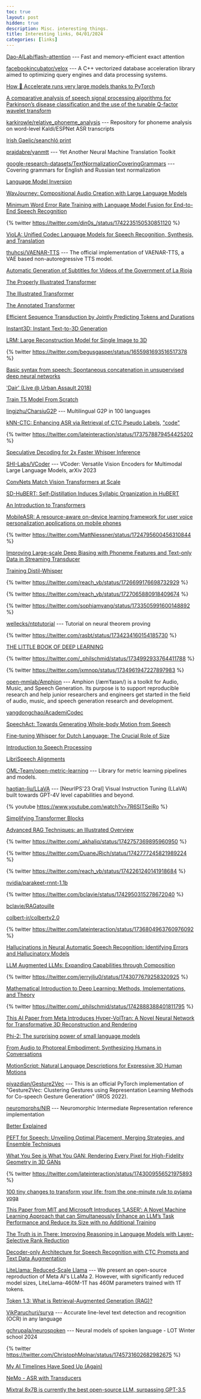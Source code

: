 ```yaml
---
toc: true
layout: post
hidden: true
description: Misc. interesting things.
title: Interesting links, 04/01/2024
categories: [links]
---
```


[Dao-AILab/flash-attention](https://github.com/Dao-AILab/flash-attention) --- Fast and memory-efficient exact attention

[facebookincubator/velox](https://github.com/facebookincubator/velox) --- A C++ vectorized database acceleration library aimed to optimizing query engines and data processing systems.

[How 🤗 Accelerate runs very large models thanks to PyTorch](https://huggingface.co/blog/accelerate-large-models)

[A comparative analysis of speech signal processing algorithms for Parkinson’s disease classification and the use of the tunable Q-factor wavelet transform](https://www.sciencedirect.com/science/article/pii/S1568494618305799)

[karkirowle/relative_phoneme_analysis](https://github.com/karkirowle/relative_phoneme_analysis) --- Repository for phoneme analysis on word-level Kaldi/ESPNet ASR transcripts

[Irish Gaelic/seanchló print](https://readcoop.eu/model/irish-gaelic-seanchlo-print/)

[prajdabre/yanmtt](https://github.com/prajdabre/yanmtt) --- Yet Another Neural Machine Translation Toolkit

[google-research-datasets/TextNormalizationCoveringGrammars](https://github.com/google-research-datasets/TextNormalizationCoveringGrammars) --- Covering grammars for English and Russian text normalization

[Language Model Inversion](https://arxiv.org/abs/2311.13647)

[WavJourney: Compositional Audio Creation with Large Language Models](https://arxiv.org/abs/2307.14335)

[Minimum Word Error Rate Training with Language Model Fusion for End-to-End Speech Recognition](https://arxiv.org/abs/2106.02302)

{% twitter https://twitter.com/din0s_/status/1742235150530851120 %}

[VioLA: Unified Codec Language Models for Speech Recognition, Synthesis, and Translation](https://arxiv.org/abs/2305.16107)

[thuhcsi/VAENAR-TTS](https://github.com/thuhcsi/VAENAR-TTS) --- The official implementation of VAENAR-TTS, a VAE based non-autoregressive TTS model.

[Automatic Generation of Subtitles for Videos of the Government of La Rioja](https://link.springer.com/chapter/10.1007/978-3-031-34020-8_30)

[The Properly Illustrated Transformer](https://aniruddhadeb.com/articles/2023/properly-illustrated-transformer.html)

[The Illustrated Transformer](https://jalammar.github.io/illustrated-transformer/)

[The Annotated Transformer](http://nlp.seas.harvard.edu/annotated-transformer/)

[Efficient Sequence Transduction by Jointly Predicting Tokens and Durations](https://arxiv.org/abs/2304.06795)

[Instant3D: Instant Text-to-3D Generation](https://arxiv.org/abs/2311.08403)

[LRM: Large Reconstruction Model for Single Image to 3D](https://arxiv.org/abs/2311.04400)

{% twitter https://twitter.com/begusgasper/status/1655981693516517378 %}

[Basic syntax from speech: Spontaneous concatenation in unsupervised deep neural networks](https://arxiv.org/abs/2305.01626)

['Dair' (Live @ Urban Assault 2018)](https://irishmetalarchive.com/videos/corr-mhona-dair-live-urban-assault-2018/)

[Train T5 Model From Scratch](https://www.kaggle.com/code/fadyelkbeer/train-t5-model-from-scratch)

[lingjzhu/CharsiuG2P](https://github.com/lingjzhu/CharsiuG2P) --- Multilingual G2P in 100 languages

[kNN-CTC: Enhancing ASR via Retrieval of CTC Pseudo Labels](https://arxiv.org/abs/2312.13560),
["code"](https://github.com/NKU-HLT/KNN-CTC)

{% twitter https://twitter.com/lateinteraction/status/1737578879454425202 %}

[Speculative Decoding for 2x Faster Whisper Inference](https://huggingface.co/blog/whisper-speculative-decoding)

[SHI-Labs/VCoder](https://github.com/SHI-Labs/VCoder) --- VCoder: Versatile Vision Encoders for Multimodal Large Language Models, arXiv 2023

[ConvNets Match Vision Transformers at Scale](https://arxiv.org/abs/2310.16764)

[SD-HuBERT: Self-Distillation Induces Syllabic Organization in HuBERT](https://arxiv.org/abs/2310.10803)

[An Introduction to Transformers](https://arxiv.org/abs/2304.10557)

[MobileASR: A resource-aware on-device learning framework for user voice personalization applications on mobile phones](https://arxiv.org/abs/2306.09384)

{% twitter https://twitter.com/MattNiessner/status/1724795600456310844 %}

[Improving Large-scale Deep Biasing with Phoneme Features and Text-only Data in Streaming Transducer](https://arxiv.org/abs/2311.08966)

[Training Distil-Whisper](https://github.com/huggingface/distil-whisper/tree/main/training?s=09#training-distil-whisper)

{% twitter https://twitter.com/reach_vb/status/1726699176698732929 %}

{% twitter https://twitter.com/reach_vb/status/1727065880918409674 %}

{% twitter https://twitter.com/sophiamyang/status/1733505991600148892 %}

[wellecks/ntptutorial](https://github.com/wellecks/ntptutorial) --- Tutorial on neural theorem proving

{% twitter https://twitter.com/rasbt/status/1734234160154185730 %}

[THE LITTLE BOOK OF DEEP LEARNING](https://fleuret.org/francois/lbdl.html)

{% twitter https://twitter.com/_philschmid/status/1734992933764411788 %}

{% twitter https://twitter.com/jxmnop/status/1734961947227897983 %}

[open-mmlab/Amphion](https://github.com/open-mmlab/Amphion) --- Amphion (/æmˈfaɪən/) is a toolkit for Audio, Music, and Speech Generation. Its purpose is to support reproducible research and help junior researchers and engineers get started in the field of audio, music, and speech generation research and development.

[yangdongchao/AcademiCodec](https://github.com/yangdongchao/AcademiCodec)

[SpeechAct: Towards Generating Whole-body Motion from Speech](https://arxiv.org/abs/2311.17425)

[Fine-tuning Whisper for Dutch Language: The Crucial Role of Size](https://blog.ml6.eu/fine-tuning-whisper-for-dutch-language-the-crucial-role-of-size-dd5a7012d45f)

[Introduction to Speech Processing](https://speechprocessingbook.aalto.fi/index.html)

[LibriSpeech Alignments](https://zenodo.org/records/2619474)

[OML-Team/open-metric-learning](https://github.com/OML-Team/open-metric-learning) --- Library for metric learning pipelines and models.

[haotian-liu/LLaVA](https://github.com/haotian-liu/LLaVA) --- [NeurIPS'23 Oral] Visual Instruction Tuning (LLaVA) built towards GPT-4V level capabilities and beyond.

{% youtube https://www.youtube.com/watch?v=7R6SITSeiRo %}

[Simplifying Transformer Blocks](https://arxiv.org/abs/2311.01906)

[Advanced RAG Techniques: an Illustrated Overview](https://pub.towardsai.net/advanced-rag-techniques-an-illustrated-overview-04d193d8fec6)

{% twitter https://twitter.com/_akhaliq/status/1742757369895960950 %}

{% twitter https://twitter.com/DuaneJRich/status/1742777245821989224 %}

{% twitter https://twitter.com/reach_vb/status/1742261240141918684 %}

[nvidia/parakeet-rnnt-1.1b](https://huggingface.co/nvidia/parakeet-rnnt-1.1b)

{% twitter https://twitter.com/bclavie/status/1742950315278672040 %}

[bclavie/RAGatouille](https://github.com/bclavie/RAGatouille)

[colbert-ir/colbertv2.0](https://huggingface.co/colbert-ir/colbertv2.0)

{% twitter https://twitter.com/lateinteraction/status/1736804963760976092 %}

[Hallucinations in Neural Automatic Speech Recognition: Identifying Errors and Hallucinatory Models](https://arxiv.org/abs/2401.01572)

[LLM Augmented LLMs: Expanding Capabilities through Composition](https://arxiv.org/abs/2401.02412)

{% twitter https://twitter.com/jerryjliu0/status/1743077679258320925 %}

[Mathematical Introduction to Deep Learning: Methods, Implementations, and Theory](https://arxiv.org/abs/2310.20360)

{% twitter https://twitter.com/_philschmid/status/1742888388401811795 %}

[This AI Paper from Meta Introduces Hyper-VolTran: A Novel Neural Network for Transformative 3D Reconstruction and Rendering](https://www.marktechpost.com/2024/01/03/this-ai-paper-from-mete-introduces-hyper-voltran-a-novel-neural-network-for-transformative-3d-reconstruction-and-rendering/)

[Phi-2: The surprising power of small language models](https://www.microsoft.com/en-us/research/blog/phi-2-the-surprising-power-of-small-language-models/)

[From Audio to Photoreal Embodiment: Synthesizing Humans in Conversations](https://arxiv.org/abs/2401.01885)

[MotionScript: Natural Language Descriptions for Expressive 3D Human Motions](https://arxiv.org/abs/2312.12634)

[pjyazdian/Gesture2Vec](https://github.com/pjyazdian/Gesture2Vec) --- This is an official PyTorch implementation of "Gesture2Vec: Clustering Gestures using Representation Learning Methods for Co-speech Gesture Generation" (IROS 2022).

[neuromorphs/NIR](https://github.com/neuromorphs/NIR) --- Neuromorphic Intermediate Representation reference implementation

[Better Explained](https://betterexplained.com/)

[PEFT for Speech: Unveiling Optimal Placement, Merging Strategies, and Ensemble Techniques](https://arxiv.org/abs/2401.02122)

[What You See is What You GAN: Rendering Every Pixel for High-Fidelity Geometry in 3D GANs](https://arxiv.org/abs/2401.02411)

{% twitter https://twitter.com/lateinteraction/status/1743009556521975893 %}

[100 tiny changes to transform your life: from the one-minute rule to pyjama yoga](https://www.theguardian.com/lifeandstyle/2024/jan/01/100-tiny-changes-to-transform-your-life-from-the-one-minute-rule-to-pyjama-yoga)

[This Paper from MIT and Microsoft Introduces ‘LASER’: A Novel Machine Learning Approach that can Simultaneously Enhance an LLM’s Task Performance and Reduce its Size with no Additional Training](https://www.marktechpost.com/2024/01/02/this-paper-from-mit-and-microsoft-introduces-laser-a-novel-machine-learning-approach-that-can-simultaneously-enhance-an-llms-task-performance-and-reduce-its-size-with-no-additional-training/)

[The Truth is in There: Improving Reasoning in Language Models with Layer-Selective Rank Reduction](https://arxiv.org/abs/2312.13558)

[Decoder-only Architecture for Speech Recognition with CTC Prompts and Text Data Augmentation](https://arxiv.org/abs/2309.08876)

[LiteLlama: Reduced-Scale Llama](https://huggingface.co/ahxt/LiteLlama-460M-1T) --- We present an open-source reproduction of Meta AI's LLaMa 2. However, with significantly reduced model sizes, LiteLlama-460M-1T has 460M parameters trained with 1T tokens.

[Token 1.3: What is Retrieval-Augmented Generation (RAG)?](https://www.turingpost.com/p/rag)

[VikParuchuri/surya](https://github.com/VikParuchuri/surya) --- Accurate line-level text detection and recognition (OCR) in any language

[gchrupala/neurospoken](https://github.com/gchrupala/neurospoken) --- Neural models of spoken language - LOT Winter school 2024

{% twitter https://twitter.com/ChristophMolnar/status/1745731602682982675 %}

[My AI Timelines Have Sped Up (Again)](https://www.alexirpan.com/2024/01/10/ai-timelines-2024.html)

[NeMo - ASR with Transducers](https://colab.research.google.com/github/NVIDIA/NeMo/blob/stable/tutorials/asr/ASR_with_Transducers.ipynb)

[Mixtral 8x7B is currently the best open-source LLM, surpassing GPT-3.5](https://the-decoder.com/mixtral-8x7b-is-currently-the-best-open-source-llm-surpassing-gpt-3-5/)


